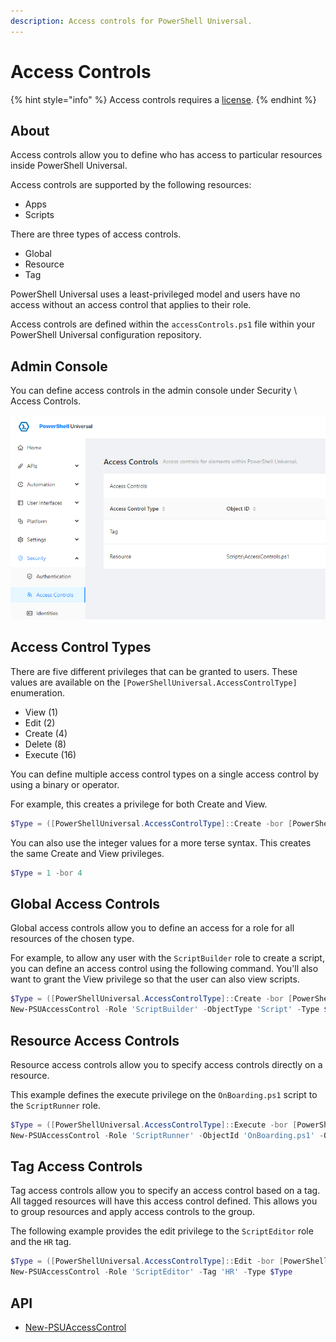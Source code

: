 ```yaml
---
description: Access controls for PowerShell Universal.
---
```


# Access Controls

{% hint style="info" %}
Access controls requires a [license](https://ironmansoftware.com/pricing/powershell-universal).
{% endhint %}

## About

Access controls allow you to define who has access to particular resources inside PowerShell Universal.&#x20;

Access controls are supported by the following resources:

* Apps
* Scripts

There are three types of access controls.&#x20;

* Global
* Resource
* Tag

PowerShell Universal uses a least-privileged model and users have no access without an access control that applies to their role.&#x20;

Access controls are defined within the `accessControls.ps1` file within your PowerShell Universal configuration repository.&#x20;

## Admin Console

You can define access controls in the admin console under Security \ Access Controls.&#x20;

![](<../../.gitbook/assets/image (174).png>)

## Access Control Types

There are five different privileges that can be granted to users. These values are available on the `[PowerShellUniversal.AccessControlType]` enumeration.&#x20;

* View (1)
* Edit (2)
* Create (4)
* Delete (8)
* Execute (16)

You can define multiple access control types on a single access control by using a binary or operator.

For example, this creates a privilege for both Create and View.&#x20;

```powershell
$Type = ([PowerShellUniversal.AccessControlType]::Create -bor [PowerShellUniversal.AccessControlType]::View)
```

You can also use the integer values for a more terse syntax. This creates the same Create and View privileges.

```powershell
$Type = 1 -bor 4
```

## Global Access Controls

Global access controls allow you to define an access for a role for all resources of the chosen type.&#x20;

For example, to allow any user with the `ScriptBuilder` role to create a script, you can define an access control using the following command. You'll also want to grant the View privilege so that the user can also view scripts.&#x20;

```powershell
$Type = ([PowerShellUniversal.AccessControlType]::Create -bor [PowerShellUniversal.AccessControlType]::View)
New-PSUAccessControl -Role 'ScriptBuilder' -ObjectType 'Script' -Type $Type
```

## Resource Access Controls

Resource access controls allow you to specify access controls directly on a resource.&#x20;

This example defines the execute privilege on the `OnBoarding.ps1` script to the `ScriptRunner` role.&#x20;

```powershell
$Type = ([PowerShellUniversal.AccessControlType]::Execute -bor [PowerShellUniversal.AccessControlType]::View)
New-PSUAccessControl -Role 'ScriptRunner' -ObjectId 'OnBoarding.ps1' -ObjectType 'Script' -Type $Type
```

## Tag Access Controls

Tag access controls allow you to specify an access control based on a tag. All tagged resources will have this access control defined. This allows you to group resources and apply access controls to the group.&#x20;

The following example provides the edit privilege to the `ScriptEditor` role and the `HR` tag.

```powershell
$Type = ([PowerShellUniversal.AccessControlType]::Edit -bor [PowerShellUniversal.AccessControlType]::View)
New-PSUAccessControl -Role 'ScriptEditor' -Tag 'HR' -Type $Type
```

## API&#x20;

* [New-PSUAccessControl](https://github.com/ironmansoftware/universal-docs/blob/master/cmdlets/New-PSUAccessControl.txt)
